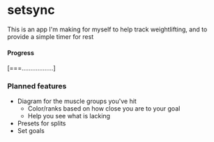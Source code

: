 # setsync

This is an app I'm making for myself to help track weightlifting, and to provide a simple timer for rest

#### Progress

[===..................]

### Planned features

- Diagram for the muscle groups you've hit
  - Color/ranks based on how close you are to your goal
  - Help you see what is lacking
- Presets for splits
- Set goals

